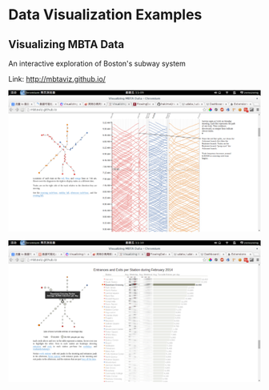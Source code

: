 # Data Visualization Examples

## Visualizing MBTA Data

An interactive exploration of Boston's subway system

Link: http://mbtaviz.github.io/

![Subway Trips on Monday February 3, 2014](./subway.png)

![Entrances and Exits per Station during February 2014](./station.png)

